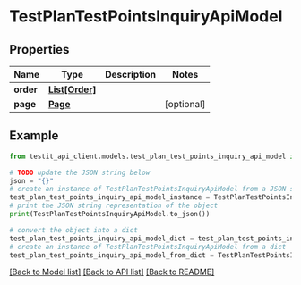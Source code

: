 # TestPlanTestPointsInquiryApiModel


## Properties

Name | Type | Description | Notes
------------ | ------------- | ------------- | -------------
**order** | [**List[Order]**](Order.md) |  | 
**page** | [**Page**](Page.md) |  | [optional] 

## Example

```python
from testit_api_client.models.test_plan_test_points_inquiry_api_model import TestPlanTestPointsInquiryApiModel

# TODO update the JSON string below
json = "{}"
# create an instance of TestPlanTestPointsInquiryApiModel from a JSON string
test_plan_test_points_inquiry_api_model_instance = TestPlanTestPointsInquiryApiModel.from_json(json)
# print the JSON string representation of the object
print(TestPlanTestPointsInquiryApiModel.to_json())

# convert the object into a dict
test_plan_test_points_inquiry_api_model_dict = test_plan_test_points_inquiry_api_model_instance.to_dict()
# create an instance of TestPlanTestPointsInquiryApiModel from a dict
test_plan_test_points_inquiry_api_model_from_dict = TestPlanTestPointsInquiryApiModel.from_dict(test_plan_test_points_inquiry_api_model_dict)
```
[[Back to Model list]](../README.md#documentation-for-models) [[Back to API list]](../README.md#documentation-for-api-endpoints) [[Back to README]](../README.md)


